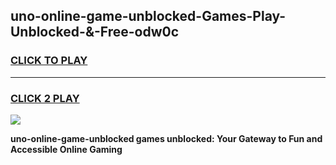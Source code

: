 
## uno-online-game-unblocked-Games-Play-Unblocked-&-Free-odw0c
<h3>
<a href="https://premium76.site?title=uno-online-game-unblocked&ref=24A">CLICK TO PLAY</a></h3>
<hr>

<h3>
<a href="https://premium76.site?title=uno-online-game-unblocked&ref=24A">CLICK 2 PLAY</a>
  
</h3>

<a href="https://premium76.site?title=uno-online-game-unblocked&ref=24A"><img src="https://clearcache.store/games.png"></a>


**uno-online-game-unblocked games unblocked: Your Gateway to Fun and Accessible Online Gaming**
